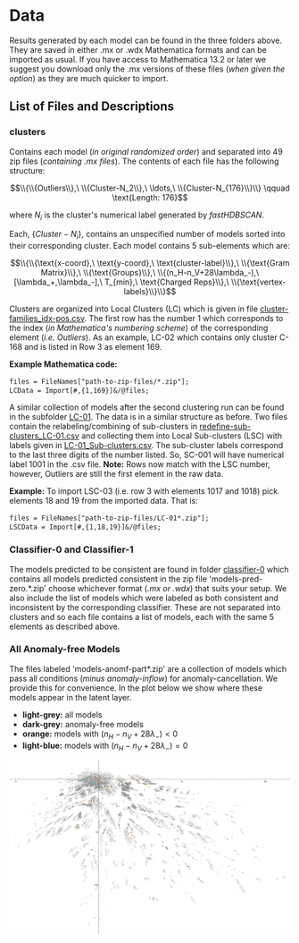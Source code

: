 # Data

Results generated by each model can be found in the three folders above. They are saved in either .mx or .wdx Mathematica formats and can be imported as usual. If you have access to Mathematica 13.2 or later we suggest you download only the .mx versions of these files (*when given the option*) as they are much quicker to import. 

## List of Files and Descriptions
### clusters 
Contains each model (*in original randomized order*) and separated into 49 zip files (*containing .mx files*). The contents of each file has the following structure:

$$\\{\\{Outliers\\},\ \\{Cluster-N_2\\},\ \ldots,\ \\{Cluster-N_{176}\\}\\} \qquad \text{Length: 176}$$

where $N_i$ is the cluster's numerical label generated by *fastHDBSCAN*. 

Each, $\{Cluster-N_i\}$, contains an unspecified number of models sorted into their corresponding cluster. Each model contains 5 sub-elements which are: 

$$\\{\\{\text{x-coord},\ \text{y-coord},\ \text{cluster-label}\\},\ \\{\text{Gram Matrix}\\},\ \\{\text{Groups}\\},\ \\{(n_H-n_V+28\lambda_-),\ [\lambda_+,\lambda_-],\ T_{min},\ \text{Charged Reps}\\},\ \\{\text{vertex-labels}\\}\\}$$

Clusters are organized into Local Clusters (LC) which is given in file [cluster-families_idx-pos.csv](clusters/cluster-families_idx-pos.csv). The first row has the number 1 which corresponds to the index (*in Mathematica's numbering scheme*) of the corresponding element (*i.e. Outliers*). As an example, LC-02 which contains only cluster C-168 and is listed in Row 3 as element 169. 

**Example Mathematica code:**
```
files = FileNames["path-to-zip-files/*.zip"];
LCData = Import[#,{1,169}]&/@files;
```

A similar collection of models after the second clustering run can be found in the subfolder [LC-01](clusters/LC-01). The data is in a similar structure as before. Two files contain the relabeling/combining of sub-clusters in [redefine-sub-clusters_LC-01.csv](clusters/LC-01/redefine-sub-clusters_LC-01.csv) and collecting them into Local Sub-clusters (LSC) with labels given in [LC-01_Sub-clusters.csv](clusters/LC-01/LC-01_Sub-clusters.csv). The sub-cluster labels correspond to the last three digits of the number listed. So, SC-001 will have numerical label 1001 in the .csv file. 
**Note:** Rows now match with the LSC number, however, Outliers are still the first element in the raw data. 

**Example:** To import LSC-03 (i.e. row 3 with elements 1017 and 1018) pick elements 18 and 19 from the imported data. That is:
```
files = FileNames["path-to-zip-files/LC-01*.zip"];
LSCData = Import[#,{1,18,19}]&/@files;
```
### Classifier-0 and Classifier-1
The models predicted to be consistent are found in folder [classifier-0](classifier-0/) which contains all models predicted consistent in the zip file 'models-pred-zero.\*.zip' choose whichever format (*.mx or .wdx*) that suits your setup. We also include the list of models which were labeled as both consistent and inconsistent by the corresponding classifier. These are not separated into clusters and so each file contains a list of models, each with the same 5 elements as described above.  

### All Anomaly-free Models
The files labeled 'models-anomf-part*.zip' are a collection of models which pass all conditions (*minus anomaly-inflow*) for anomaly-cancellation. We provide this for convenience. In the plot below we show where these models appear in the latent layer. 

- **light-grey:** all models
- **dark-grey:** anomaly-free models
- **orange:** models with $(n_H-n_V+28\lambda_-) < 0$
- **light-blue:** models with $(n_H-n_V+28\lambda_-) = 0$

![anomfree-models](models-anomfree_all-anomf-neg-zeros_v01.png)


